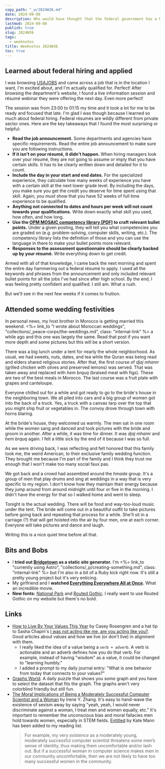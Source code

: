 ```yaml
---
copy_path: "_w/2024W36.md"
date: 2024-09-08
description: Who would have thought that the federal government has a highly structured hiring process? Weeknotes for the 36th week of the year 2024.
lastmod: 2024-09-08
publish: true
slug: 2024W36
tags:
  - weeknotes
title: Weeknotes 2024W36
toc: true
---
```


## Learned about federal hiring and applied

I was browsing [USAJOBS](https://www.usajobs.gov/) and came across a job that is in the location I want, I'm excited about, and I'm actually qualified for. Perfect! After browsing the department's website, I found a live information session and résumé webinar they were offering the next day. Even more perfect!

The session was from 23:00 to 01:15 my time and it took a lot for me to be ready and focused that late. I'm glad I was though because I learned so much about federal hiring. Federal résumés are wildly different from private sector ones. Here are the key takeaways that I found the most surprising or helpful:

- **Read the job announcement.** Some departments and agencies have specific requirements. Read the entire job announcement to make sure you are following instructions.
- **If it isn't on your résumé, it didn't happen.** When hiring managers look over your résumé, they are not going to assume or imply that you have certain skills. It has to be clearly written down and detailed for it to count.
- **Include the day in your start and end dates.** For the specialized experience, they calculate how many weeks of experience you have with a certain skill at the next lower grade level. By including the days, you make sure you get the credit you deserve for time spent using that skill. Again, you *must* show that you have 52 weeks of full time experience to be qualified.
- **Anything not connected to dates and hours per week will not count towards your qualifications.** Write down exactly what skill you used, how often, and how long.
- **Use the [OPM MOSAIC competency library [PDF]](https://www.opm.gov/policy-data-oversight/assessment-and-selection/competencies/mosaic-studies-competencies.pdf) to craft relevant bullet points.** Under a given posting, they will tell you what competencies you are graded on (e.g. problem-solving, computer skills, writing, etc.). The competency library lists the definition of those and you can use the language in there to make your bullet points more relevant.
- **Responses to the assessment questionnaire should be clearly backed up by your résumé.** Write everything down to get credit.

Armed with all of that knowledge, I came back the next morning and spent the entire day hammering out a federal résumé to apply. I used all the keywords and phrases from the announcement and only included relevant bullet points for all the jobs I've had since after high school. By the end, I was feeling pretty confident and qualified. I still am. What a rush.

But we'll see in the next few weeks if it comes to fruition.

## Attended some wedding festivities

In personal news, my host brother in Morocco is getting married this weekend. <%= link_to "I wrote about Moroccan weddings", "collections/_peace-corps/the-weddings.md", class: "internal-link" %> a while ago and this one was largely the same. Read that post if you want more depth and some pictures but this will be a short version.

There was a big lunch under a tent for nearly the whole neighborhood. As usual, we had sweets, nuts, dates, and tea while the Quran was being read and elders shared religious stories. After that, the first course of *djaj mhamr* (grilled chicken with olives and preserved lemons) was served. That was taken away and replaced with *hem brquq* (braised meat with figs). These are two of the best meals in Morocco. The last course was a fruit plate with grapes and canteloupe.

Everyone chilled out for a while and got ready to go to the bride's house in the neighboring town. We all piled into cars and a big group of women got into the back of a truck. Yes, a truck with a canvas tarp over the top that you might ship fruit or vegetables in. The convoy drove through town with horns blaring.

At the bride's house, they welcomed us warmly. The men sat in one room while the women sang and danced and took pictures with the bride and groom in another. After a while, it was time for dinner. It was *djaj mhamr* and *hem brquq* again. I felt a little sick by the end of it because I was so full.

As we were driving back, I was reflecting and felt honored that this family took me, the weird American, to their exclusive family wedding function. They brought me because I'm part of the family and I think they trust me enough that I won't make too many social faux pas.

We got back and a crowd had assembled around the *hmada* group. It's a group of men that play drums and sing at weddings in a way that is very specific to my region. I don't know how they maintain their energy because they jump around from around midnight until four or five in the morning. I didn't have the energy for that so I walked home and went to sleep.

Tonight is the actual wedding. There will be food and way-too-loud music under the tent. The bride will come out in a beautiful outfit to take pictures before going back and repeating that process for a while. She'll sit in a carriage (?) that will get hoisted into the air by four men, one at each corner. Everyone will take pictures and dance and laugh.

Writing this is a nice quiet time before all that.

## Bits and Bobs

- I **tried out [Bridgetown](https://www.bridgetownrb.com/) as a static site generator.** I'm <%= link_to "currently using Astro", "collections/_p/creating-something.md", class: "internal-link" %> but I'm also in a bit of a Ruby kick right now. It's still a pretty young project but it's very enticing.
- My girlfriend and I **watched [Everything Everywhere All at Once](https://www.imdb.com/title/tt6710474/).** What an incredible movie.
- **New fonts:** [National Park](https://nationalparktypeface.com/) and [Routed Gothic](https://webonastick.com/fonts/routed-gothic/). I really want to use Routed Gothic on my website but there's no bold.

## Links

- [How to Live By Your Values This Year](https://every.to/no-small-plans/how-to-identify-and-live-your-life-by-your-values) by Casey Rosengren and a hat tip to Sasha Chapin's [I was not acting like me, are you acting like you?](https://sashachapin.substack.com/p/i-was-not-acting-like-me-are-you). Good articles about values and how we live (or don't live) in alignment with them.
	- I really liked the idea of a value being a `verb + adverb`. A verb is actionable and an adverb defines how you do that verb. For example, instead of having "wisdom" as a value, it could be changed to "learning humbly."
	- I added a prompt to my daily journal entry: "What is one behavior from today that connects to your values?"
- [Graphs World](https://www.graphs.world/). A daily puzzle that shows you some graph and you have to select the dataset that fits the graph. The graphs aren't very colorblind friendly but still fun.
- [The Moral Implications of Being a Moderately Successful Computer Scientist and a Woman](https://www.sigops.org/2024/the-moral-implications-of-being-a-moderately-successful-computer-scientist-and-a-woman/) by Irene Y. Zhang. It's easy to hand-wave the existence of sexism away by saying "yeah, yeah, I would never discriminate against a woman, I treat men and women equally, etc." It's important to remember the unconscious bias and moral fallacies men hold towards women, especially in STEM fields. [Entitled](http://www.katemanne.net/entitled.html) by Kate Mann has been added to my reading list.
	> For example, my very *existence* as a moderately young, moderately successful computer scientist threatens some men’s sense of identity, thus making them uncomfortable and/or lash out. But if a successful woman in computer science makes men in our community uncomfortable, then we are not likely to have too many successful women in the community.
